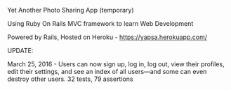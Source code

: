 Yet Another Photo Sharing App (temporary)

Using Ruby On Rails MVC framework to learn Web Development

Powered by Rails, Hosted on Heroku - https://yapsa.herokuapp.com/

UPDATE:

March 25, 2016 - Users can now sign up, log in, log out, view their profiles, edit their settings, and see an index of all users—and some can even destroy other users. 32 tests, 79 assertions

 
